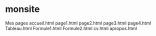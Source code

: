 # monsite
Mes pages
accueil.html
page1.html
page2.html
page3.html
page4.html
Tableau.html
Formule1.html
Formule2.html
cv.html
apropos.html

